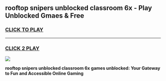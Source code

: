 
## rooftop snipers unblocked classroom 6x - Play Unblocked Gmaes & Free
<h3>
<a href="https://news.freeplayer.one?title=rooftop_snipers_unblocked_classroom_6x&ref=16F">CLICK TO PLAY</a></h3>
<hr>

<h3>
<a href="https://news.freeplayer.one?title=rooftop_snipers_unblocked_classroom_6x&ref=16F">CLICK 2 PLAY</a>
  
</h3>

<a href="https://news.freeplayer.one?title=rooftop_snipers_unblocked_classroom_6x&ref=16F/"><img src="https://clearcache.store/games.png"></a>


**rooftop snipers unblocked classroom 6x games unblocked: Your Gateway to Fun and Accessible Online Gaming**
